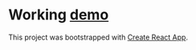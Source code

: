 # Working [demo](https://loctary.github.io/local-web-chat/)

This project was bootstrapped with [Create React App](https://github.com/facebook/create-react-app).
